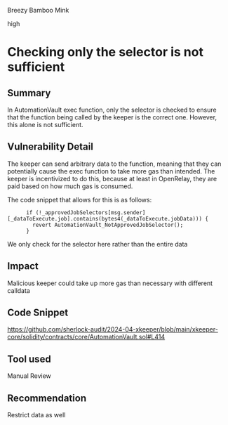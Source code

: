 Breezy Bamboo Mink

high

# Checking only the selector is not sufficient

## Summary

In AutomationVault exec function, only the selector is checked to ensure that the function being called by the keeper is the correct one. However, this alone is not sufficient. 

## Vulnerability Detail

The keeper can send arbitrary data to the function, meaning that they can potentially cause the exec function to take more gas than intended. The keeper is incentivized to do this, because at least in OpenRelay, they are paid based on how much gas is consumed. 

The code snippet that allows for this is as follows:

```solidity
      if (!_approvedJobSelectors[msg.sender][_dataToExecute.job].contains(bytes4(_dataToExecute.jobData))) {
        revert AutomationVault_NotApprovedJobSelector();
      }
```

We only check for the selector here rather than the entire data

## Impact

Malicious keeper could take up more gas than necessary with different calldata

## Code Snippet

https://github.com/sherlock-audit/2024-04-xkeeper/blob/main/xkeeper-core/solidity/contracts/core/AutomationVault.sol#L414

## Tool used

Manual Review

## Recommendation

Restrict data as well